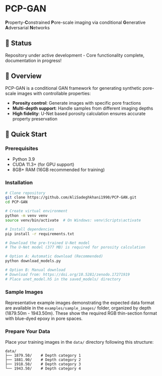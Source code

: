 # PCP-GAN

**P**roperty-**C**onstrained **P**ore-scale imaging via conditional **G**enerative **A**dversarial **N**etworks

## 🚧 Status
Repository under active development - Core functionality complete, documentation in progress!

## 📖 Overview
PCP-GAN is a conditional GAN framework for generating synthetic pore-scale images with controllable properties:
- **Porosity control**: Generate images with specific pore fractions
- **Multi-depth support**: Handle samples from different imaging depths  
- **High fidelity**: U-Net based porosity calculation ensures accurate property preservation

## 🚀 Quick Start

### Prerequisites
- Python 3.9
- CUDA 11.3+ (for GPU support)
- 8GB+ RAM (16GB recommended for training)

### Installation
```bash
# Clone repository
git clone https://github.com/AliSadeghkhani1990/PCP-GAN.git
cd PCP-GAN

# Create virtual environment
python -m venv venv
source venv/bin/activate  # On Windows: venv\Scripts\activate

# Install dependencies
pip install -r requirements.txt

# Download the pre-trained U-Net model
# The U-Net model (377 MB) is required for porosity calculation

# Option A: Automatic download (Recommended)
python download_models.py

# Option B: Manual download
# Download from: https://doi.org/10.5281/zenodo.17271919
# Place unet_model.h5 in the saved_models/ directory
```
### Sample Images
Representative example images demonstrating the expected data format are available in the `examples/sample_images/` folder, organized by depth (1879.50m - 1943.50m). These show the required RGB thin-section format with blue-dyed epoxy in pore spaces.
### Prepare Your Data
Place your training images in the `data/` directory following this structure:
```
data/
├── 1879.50/    # Depth category 1
├── 1881.90/    # Depth category 2
├── 1918.50/    # Depth category 3
└── 1943.50/    # Depth category 4
```